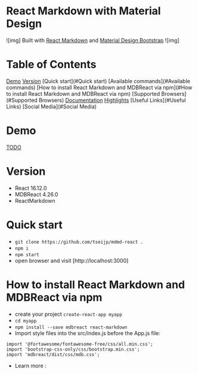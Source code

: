# React Markdown with Material Design
![img]
Built with [React Markdown](https://github.com/rexxars/react-markdown)
and [Material Design Bootstrap](https://github.com/mdbootstrap/React-Bootstrap-with-Material-Design)
![img]

# Table of Contents
[Demo](#Demo)
[Version](#Version)
[Quick start](#Quick start)
[Available commands](#Available commands)
[How to install React Markdown and MDBReact via npm](#How to install React Markdown and MDBReact via npm)
[Supported Browsers](#Supported Browsers)
[Documentation](#Documentation)
[Highlights](#Highlights)
[Useful Links](#Useful Links)
[Social Media](#Social Media)

# Demo
[TODO]()

# Version
- React 16.12.0
- MDBReact 4.26.0
- ReactMarkdown

# Quick start
- `git clone https://github.com/tseijp/mdmd-react .`
- `npm i`
- `npm start`
- open browser and visit [http://localhost:3000]

# How to install React Markdown and MDBReact via npm
- create your project `create-react-app myapp`
- `cd myapp`
- `npm install --save mdbreact react-markdown`
- Import style files into the src/index.js before the App.js file:
```
import '@fortawesome/fontawesome-free/css/all.min.css';
import 'bootstrap-css-only/css/bootstrap.min.css';
import 'mdbreact/dist/css/mdb.css';
```
- Learn more : [](https://github.com/mdbootstrap/React-Bootstrap-with-Material-Design#how-to-install-mdb-via-npm)
